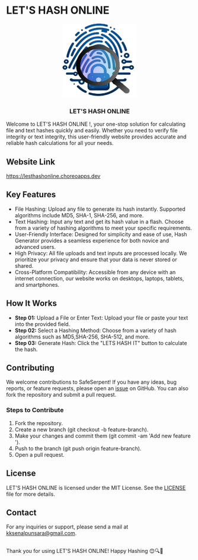 # LET'S HASH ONLINE
<div align="center" style="display: flex, flex-direction: row;">
  <img src="https://github.com/Senal-Punsara/lets-hash-online/blob/main/frontend/src/resources/logo.png" alt="logo" width="200" height="200">
  <h3>LET'S HASH ONLINE</h3>
</div>


Welcome to LET'S HASH ONLINE !, your one-stop solution for calculating file and text hashes quickly and easily. Whether you need to verify file integrity or text integrity, this user-friendly website provides accurate and reliable hash calculations for all your needs.

## Website Link
<a href="https://lesthashonline.choreoapps.dev">https://lesthashonline.choreoapps.dev</a>

## Key Features
- File Hashing: Upload any file to generate its hash instantly. Supported algorithms include MD5, SHA-1, SHA-256, and more.
- Text Hashing: Input any text and get its hash value in a flash. Choose from a variety of hashing algorithms to meet your specific requirements.
- User-Friendly Interface: Designed for simplicity and ease of use, Hash Generator provides a seamless experience for both novice and advanced users.
- High Privacy: All file uploads and text inputs are processed locally. We prioritize your privacy and ensure that your data is never stored or shared.
- Cross-Platform Compatibility: Accessible from any device with an internet connection, our website works on desktops, laptops, tablets, and smartphones.

## How It Works

- **Step 01:** Upload a File or Enter Text: Upload your file or paste your text into the provided field.
- **Step 02:** Select a Hashing Method: Choose from a variety of hash algorithms such as MD5,SHA-256, SHA-512, and more.
- **Step 03:** Generate Hash: Click the "LETS HASH IT" button to calculate the hash.

## Contributing

We welcome contributions to SafeSerpent! If you have any ideas, bug reports, or feature requests, please open an [issue](https://docs.github.com/en/issues/tracking-your-work-with-issues/creating-an-issue) on GitHub. You can also fork the repository and submit a pull request.
### Steps to Contribute
1. Fork the repository.
2. Create a new branch (git checkout -b feature-branch).
3. Make your changes and commit them (git commit -am 'Add new feature <feature name>').
4. Push to the branch (git push origin feature-branch).
5. Open a pull request.

## License

LET'S HASH ONLINE is licensed under the MIT License. See the [LICENSE](https://github.com/Senal-Punsara/lets-hash-online/blob/main/LICENSE) file for more details.


## Contact
For any inquiries or support, please send a mail at kksenalpunsara@gmail.com.

##
Thank you for using LET'S HASH ONLINE! Happy Hashing 😊🔍🧾